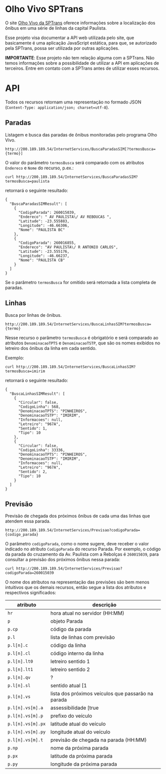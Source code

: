 # Olho Vivo SPTrans

O site [Olho Vivo da SPTrans](http://olhovivo.sptrans.com.br/) oferece informações sobre a localização dos ônibus em uma série de linhas da capital Paulista.

Esse projeto visa documentar a API web utilizada pelo site, que basicamente é uma aplicação JavaScript estática, para que, se autorizado pela SPTrans, possa ser utilizada por outras aplicações.

**IMPORTANTE**: Esse projeto não tem relação alguma com a SPTrans. Não temos informações sobre a possibilidade de utilizar a API em aplicações de terceiros. Entre em contato com a SPTrans antes de utilizar esses recursos.

# API

Todos os recursos retornam uma representação no formado JSON (`Content-Type: application/json; charset=utf-8`).

## Paradas

Listagem e busca das paradas de ônibus monitoradas pelo programa Olho Vivo. 

    http://200.189.189.54/InternetServices/BuscaParadasSIM[?termosBusca={termo}]

O valor do parâmetro `termosBusca` será comparado com os atributos `Endereco` e `Nome` do recurso, p.ex.:

    curl http://200.189.189.54/InternetServices/BuscaParadasSIM?termosBusca=paulista

retornará o seguinte resultado:

    {
      "BuscaParadasSIMResult": [
        {
          "CodigoParada": 260015039,
          "Endereco": " AV PAULISTA\/ AV REBOUCAS ",
          "Latitude": -23.555883,
          "Longitude": -46.66306,
          "Nome": "PAULISTA BC"
        },
        {
          "CodigoParada": 260016855,
          "Endereco": "AV PAULISTA\/ R ANTONIO CARLOS",
          "Latitude": -23.555176,
          "Longitude": -46.66237,
          "Nome": "PAULISTA CB"
        }
      ]
    }

Se o parâmetro `termosBusca` for omitido será retornada a lista completa de paradas.


## Linhas

Busca por linhas de ônibus.

    http://200.189.189.54/InternetServices/BuscaLinhasSIM?termosBusca={termo}

Nesse recurso o parâmetro `termosBusca` é obrigatório e será comparado ao atributos `DenominacaoTPTS` e `DenominacaoTSTP`, que são os nomes exibidos no letreiro dos ônibus da linha em cada sentido.

Exemplo:

    curl http://200.189.189.54/InternetServices/BuscaLinhasSIM?termosBusca=imirim

retornará o seguinte resultado:

    {
      "BuscaLinhasSIMResult": [
        {
          "Circular": false,
          "CodigoLinha": 568,
          "DenominacaoTPTS": "PINHEIROS",
          "DenominacaoTSTP": "IMIRIM",
          "Informacoes": null,
          "Letreiro": "967A",
          "Sentido": 1,
          "Tipo": 10
        },
        {
          "Circular": false,
          "CodigoLinha": 33336,
          "DenominacaoTPTS": "PINHEIROS",
          "DenominacaoTSTP": "IMIRIM",
          "Informacoes": null,
          "Letreiro": "967A",
          "Sentido": 2,
          "Tipo": 10
        }
      ]
    }


## Previsão

Previsão de chegada dos próximos ônibus de cada uma das linhas que atendem essa parada.

    http://200.189.189.54/InternetServices/Previsao?codigoParada={codigo_parada}

O parâmetro `codigoParada`, como o nome sugere, deve receber o valor indicado no atributo `CodigoParada` do recurso Parada. Por exemplo, o código da parada do cruzamento da Av. Paulista com a Rebolças é `260015039`, para consultar a previsão dos próximos ônibus nessa parada:

    curl http://200.189.189.54/InternetServices/Previsao?codigoParada=260015039

O nome dos atributos na representação das previsões são bem menos intuitivos que os demais recursos, então segue a lista dos atributos e respectivos significados:

| atributo          | descrição
|-------------------|-------------------------------------------------------
| `hr`              | hora atual no servidor (HH:MM)
| `p`               | objeto Parada
| `p.cp`            | código da parada
| `p.l`             | lista de linhas com previsão
| `p.l[n].c`        | código da linha
| `p.l[n].cl`       | código interno da linha
| `p.l[n].lt0`      | letreiro sentido 1
| `p.l[n].lt1`      | letreiro sentido 2
| `p.l[n].qv`       | ?
| `p.l[n].sl`       | sentido atual [1|2]
| `p.l[n].vs`       | lista dos próximos veículos que passarão na parada
| `p.l[n].vs[m].a`  | assessibilidade [true|false]
| `p.l[n].vs[m].p`  | prefixo do veículo
| `p.l[n].vs[m].px` | latitude atual do veículo
| `p.l[n].vs[m].py` | longitude atual do veículo
| `p.l[n].vs[m].t`  | previsão de chegada na parada (HH:MM)
| `p.np`            | nome da próxima parada
| `p.px`            | latitude da próxima parada
| `p.py`            | longitude da próxima parada


